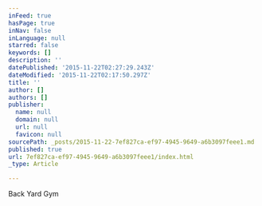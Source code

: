 ```yaml
---
inFeed: true
hasPage: true
inNav: false
inLanguage: null
starred: false
keywords: []
description: ''
datePublished: '2015-11-22T02:27:29.243Z'
dateModified: '2015-11-22T02:17:50.297Z'
title: ''
author: []
authors: []
publisher:
  name: null
  domain: null
  url: null
  favicon: null
sourcePath: _posts/2015-11-22-7ef827ca-ef97-4945-9649-a6b3097feee1.md
published: true
url: 7ef827ca-ef97-4945-9649-a6b3097feee1/index.html
_type: Article

---
```

Back Yard Gym